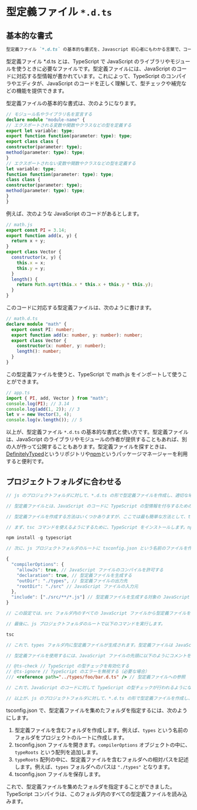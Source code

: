 # 型定義ファイル `*.d.ts`

## 基本的な書式

```md
型定義ファイル `*.d.ts` の基本的な書式を、Javascript 初心者にもわかる言葉で、コード例とともに解説してください。
```

型定義ファイル \*.d.ts とは、TypeScript で JavaScript のライブラリやモジュールを使うときに必要なファイルです。型定義ファイルには、JavaScript のコードに対応する型情報が書かれています。これによって、TypeScript のコンパイラやエディタが、JavaScript のコードを正しく理解して、型チェックや補完などの機能を提供できます。

型定義ファイルの基本的な書式は、次のようになります。

```ts
// モジュール名やライブラリ名を宣言する
declare module "module-name" {
// エクスポートされる変数や関数やクラスなどの型を定義する
export let variable: type;
export function function(parameter: type): type;
export class class {
constructor(parameter: type);
method(parameter: type): type;
}
// エクスポートされない変数や関数やクラスなどの型を定義する
let variable: type;
function function(parameter: type): type;
class class {
constructor(parameter: type);
method(parameter: type): type;
}
}
```

例えば、次のような JavaScript のコードがあるとします。

```js
// math.js
export const PI = 3.14;
export function add(x, y) {
  return x + y;
}
export class Vector {
  constructor(x, y) {
    this.x = x;
    this.y = y;
  }
  length() {
    return Math.sqrt(this.x * this.x + this.y * this.y);
  }
}
```

このコードに対応する型定義ファイルは、次のように書けます。

```ts
// math.d.ts
declare module "math" {
  export const PI: number;
  export function add(x: number, y: number): number;
  export class Vector {
    constructor(x: number, y: number);
    length(): number;
  }
}
```

この型定義ファイルを使うと、TypeScript で math.js をインポートして使うことができます。

```ts
// app.ts
import { PI, add, Vector } from "math";
console.log(PI); // 3.14
console.log(add(1, 2)); // 3
let v = new Vector(3, 4);
console.log(v.length()); // 5
```

以上が、型定義ファイル `*.d.ts` の基本的な書式と使い方です。型定義ファイルは、JavaScript のライブラリやモジュールの作者が提供することもあれば、別の人が作って公開することもあります。型定義ファイルを探すときは、[DefinitelyTyped](https://github.com/DefinitelyTyped/DefinitelyTyped)というリポジトリや[npm](https://www.npmjs.com/)というパッケージマネージャーを利用すると便利です。

## プロジェクトフォルダに合わせる

```js
// js のプロジェクトフォルダに対して、*.d.ts の形で型定義ファイルを作成し、適切な場所に配置するにはどうすればよいかを、サンプルコードとともに、デザイナーにもわかりやすい言葉で解説してください。

// 型定義ファイルとは、JavaScript のコードに TypeScript の型情報を付与するためのファイルです。型定義ファイルは *.d.ts という拡張子を持ちます。型定義ファイルを作成することで、JavaScript のコードの品質や可読性を向上させることができます。

// 型定義ファイルを作成する方法はいくつかありますが、ここでは最も簡単な方法として、tsc コマンドを使って自動的に生成する方法を紹介します。tsc コマンドは TypeScript のコンパイラであり、JavaScript のコードから型定義ファイルを生成する機能を持ちます。

// まず、tsc コマンドを使えるようにするために、TypeScript をインストールします。npm を使ってグローバルにインストールする場合は、以下のコマンドを実行します。

npm install -g typescript

// 次に、js プロジェクトフォルダのルートに tsconfig.json という名前のファイルを作成します。このファイルは TypeScript の設定ファイルであり、型定義ファイルの生成方法や出力先などを指定します。以下は tsconfig.json の例です。

{
  "compilerOptions": {
    "allowJs": true, // JavaScript ファイルのコンパイルを許可する
    "declaration": true, // 型定義ファイルを生成する
    "outDir": "./types", // 型定義ファイルの出力先
    "rootDir": "./src" // JavaScript ファイルの入力元
  },
  "include": ["./src/**/*.js"] // 型定義ファイルを生成する対象の JavaScript ファイル
}

// この設定では、src フォルダ内のすべての JavaScript ファイルから型定義ファイルを生成し、types フォルダに出力することを指示しています。また、allowJs オプションを true にすることで、JavaScript ファイルのコンパイルを許可しています。

// 最後に、js プロジェクトフォルダのルートで以下のコマンドを実行します。

tsc

// これで、types フォルダ内に型定義ファイルが生成されます。型定義ファイルは JavaScript ファイルと同じ名前と階層構造を持ちます。例えば、src/foo/bar.js からは types/foo/bar.d.ts が生成されます。

// 型定義ファイルを使用するには、JavaScript ファイルの先頭に以下のようにコメントを追加します。

// @ts-check // TypeScript の型チェックを有効化する
// @ts-ignore // TypeScript のエラーを無視する（必要な場合）
/// <reference path="../types/foo/bar.d.ts" /> // 型定義ファイルへの参照

// これで、JavaScript のコードに対して TypeScript の型チェックが行われるようになります。型チェックはエディタや IDE でサポートされている場合が多く、コード中の型エラーや補完機能などが利用できるようになります。

// 以上が、js のプロジェクトフォルダに対して、*.d.ts の形で型定義ファイルを作成し、適切な場所に配置する方法です。デザイナーの方にもわかりやすく説明できたでしょうか。もし不明な点や質問がありましたら、お気軽にお尋ねください。
````

tsconfig.json で、型定義ファイルを集めたフォルダを指定するには、次のようにします。

1. 型定義ファイルを含むフォルダを作成します。例えば、`types` という名前のフォルダをプロジェクトのルートに作成します。
2. tsconfig.json ファイルを開きます。`compilerOptions` オブジェクトの中に、`typeRoots` という配列を追加します。
3. `typeRoots` 配列の中に、型定義ファイルを含むフォルダへの相対パスを記述します。例えば、`types` フォルダへのパスは `"./types"` となります。
4. tsconfig.json ファイルを保存します。

これで、型定義ファイルを集めたフォルダを指定することができました。TypeScript コンパイラは、このフォルダ内のすべての型定義ファイルを読み込みます。
